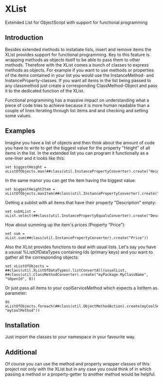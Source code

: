 # XList
Extended List for ObjectScript with support for functional programming

## Introduction
Besides extended methods to instatiate lists, insert and remove items the XList provides support for functional programming.
Key to this feature is wrapping methods as objects itself to be able to pass them to other methods. Therefore with the XList comes a bunch of classes to express methods as objects.
For example if you want to use methods or properties of the items contained in your list you would use the InstanceMethod- and InstanceProperty-classes. If you want all items in the list being passed to any classmethod just create a corresponding ClassMethod-Object and pass it to the dedicated function of the XList.

Functional programming has a massive impact on understanding what a piece of code tries to achieve because it is more human readable than a couple of lines iterating through list items and and checking and setting some values.

## Examples
Imagine you have a list of objects and then think about the amount of code you have to write to get the biggest value for the property "Height" of all items in the list.
In the extended list you can program it functionally as a one-liner and it looks like this:
```
set biggestHeight = xListOfObjects.max(##class(util.InstancePropertyConverter).create("Height"))
```
In the same manor you can get the item having the biggest value:
```
set biggestHeightItem = xListOfObjects.maxItem(##class(util.InstancePropertyConverter).create("Height"))
```

Getting a sublist with all items that have their property "Description" empty:
```
set subXList = xList.select(##class(util.InstancePropertyEqualsConverter).create("Description",""))
```

How about summing up the item's prices (Property "Price"):
```
set sum = xList.sum(##class(util.InstancePropertyConverter).create("Price"))
```

Also the XList provides functions to deal with usual lists.
Let's say you have a ususal %ListOfDataTypes containing Ids (primary keys) and you want to gather all the corresponding objects:
```
set xListOfObjects = ##class(util.XListOfDataTypes).listConvertAll(usualList, ##class(util.ClassMethodConverter).create("myPackage.MyClassName", "%OpenId", 0))
```

Or just pass all items to your coolServiceMethod which expects a listItem as parameter:
```
do xListOfObjects.foreach(##class(util.ObjectMethodAction).create(myCoolServiceInstance, "myCoolMethod"))
```

## Installation
Just import the classes to your namespace in your favourite way.

## Additional
Of course you can use the method and property wrapper classes of this project not only with the XList but in any case you could think of in which passing a method or a property-getter to another method would be helpful.
